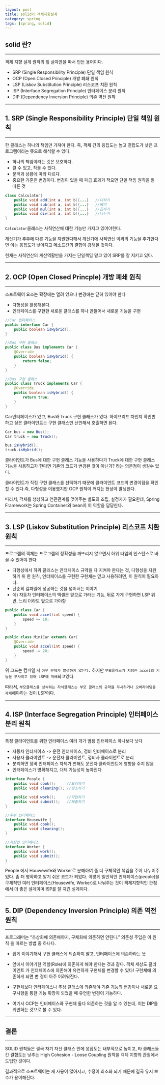 ```yaml
---
layout: post
title: solid와 객체지향설계
category: spring
tags: [spring, solid]
---
```

## solid 란?
---
객체 지향 설계 원칙의 앞 글자만을 따서 만든 용어이다.

- SRP (Single Responsibility Principle) 단일 책임 원칙
- OCP (Open Closed Principle) 개방 폐쇄 원칙
- LSP (Liskov Substitution Principle) 리스코프 치환 원칙
- ISP (Interface Segregation Principle) 인터페이스 분리 원칙
- DIP (Dependency Inversion Principle) 의존 역전 원칙

---
## 1. SRP (Single Responsibility Principle) 단일 책임 원칙

---
한 클래스는 하나의 책임만 가져야 한다.
즉, 객체 간의 응집도는 높고 결합도가 낮은 프로그램이라는 뜻으로 해석할 수 있다.

- 하나의 책임이라는 것은 모호하다.
- 클 수 있고, 작을 수 있다.
- 문맥과 상황에 따라 다르다.
- 중요한 기준은 변경이다. 변경이 있을 때 파급 효과가 적으면 단일 책임 원칙을 잘 따른 것

```java
class Calculator{
	public void add(int a, int b){...}   //더하기
	public void sub(int a, int b){...}   //빼기
	public void mul(int a, int b){...}   //곱하기
	public void div(int a, int b){...}   //나누기
}
```
```Calculator```클래스는 사칙연산에 대한 기능만 가지고 있어야한다.

계산기가 추후에 다른 기능을 지원한다해서 계산기에 사칙연산 이외의 기능을 추가한다면 이는 응집도가 낮아지고 메소드간의 결합이 강해질 것이다.

현재는 사칙연산의 계산역활만을 가지는 단일책임 맡고 있어 SRP를 잘 지키고 있다.

---
## 2. OCP (Open Closed Princple) 개방 폐쇄 원칙

---
소프트웨어 요소는 확장에는 열려 있으나 변경에는 닫혀 있어야 한다

- 다형성을 활용해본다.
- 인터페이스를 구현한 새로운 클래스를 하나 만들어서 새로운 기능을 구현

```java
//Car 인터페이스
public interface Car {
	public boolean isHybrid();
}

//Bus 구현 클래스
public class Bus implements Car {
	@Override
	public boolean isHybrid() {
		return false;
	}
}

//Bus 구현 클래스
public class Truck implements Car {
	@Override
	public boolean isHybrid() {
		return true;
	}
}
```
Car인터페이스가 있고, Bus와 Truck 구현 클래스가 있다. 하이브리드 차인지 확인만 하고 싶은 클라이언트는 구현 클래스만 선언해서 호출하면 된다.

```java
Car bus = new Bus();
Car truck = new Truck();

bus.isHybrid();
truck.isHybrid();
```
클라이언트가 Bus에 대한 구현 클래스 기능을 사용하다가 Truck에 대한 구현 클래스 기능을 사용하고자 한다면 기존의 코드가 변경된 것이 아닌가? 라는 의문점이 생길수 있다.

클라이언트가 직접 구현 클래스를 선택하기 때문에 클라이언트 코드의 변경이됨을 확인할 수 있다.즉, 다형성을 이용했지만 OCP 원칙이 깨지는 현상이 발생한다.

따라서, 객체를 생성하고 연관관계를 맺어주는 별도의 조립, 설정자가 필요한데, Spring Framework는 Spring Container와 bean이 이 역할을 담당한다.

---
## 3. LSP (Liskov Substitution Principle) 리스코프 치환 원칙

---

프로그램의 객체는 프로그램의 정확성을 깨뜨리지 않으면서 하위 타입의 인스턴스로 바꿀
수 있어야 한다
- 다형성에서 하위 클래스는 인터페이스 규약을 다 지켜야 한다는 것, 다형성을 지원하기 위
한 원칙, 인터페이스를 구현한 구현체는 믿고 사용하려면, 이 원칙이 필요하다.
- 단순히 컴파일에 성공하는 것을 넘어서는 이야기
- 예) 자동차 인터페이스의 엑셀은 앞으로 가라는 기능, 뒤로 가게 구현하면 LSP 위반, 느리
더라도 앞으로 가야함

```java
public class Car {
	public void accel(int speed) {
		speed += 10;
	}
}

public class MiniCar extends Car{
	@Override
	public void accel(int speed) {
		speed -= 20;
	}
}
```
위 코드는 컴파일 시 ```아무 문제가 발생하지 않는다.``` 하지만 ```부모클래스가 지정한 accel의 기능을 무사히고 있어 LSP에 위배```되고있다.

따라서, ```부모클래스를 상속하는 자식클래스는 부모 클래스의 규약을 무시하거나 오버라이딩을 자제```해야하는 것이 LSP이다.

---
## 4. ISP (Interface Segregation Principle) 인터페이스 분리 원칙

---
특정 클라이언트를 위한 인터페이스 여러 개가 범용 인터페이스 하나보다 낫다
- 자동차 인터페이스 -> 운전 인터페이스, 정비 인터페이스로 분리
- 사용자 클라이언트 -> 운전자 클라이언트, 정비사 클라이언트로 분리
- 분리하면 정비 인터페이스 자체가 변해도 운전자 클라이언트에 영향을 주지 않음
- 인터페이스가 명확해지고, 대체 가능성이 높아진다

```java
interface People {
	public void cook();     //요리하기
	public void cleaning(); //청소하기

	public void work();     //작업하기
	public void submit();   //제출하기
}
```

```java
//주부 인터페이스
interface Housewife {
	public void cook();
	public void cleaning();
}

//직장인 인터페이스
interface Worker {
	public void work();
	public void submit();
}
```
People 에서 Houwewife와 Worker로 분해하여 좀 더 구체적인 책임을 주어 나누어주었다.
좀 더 명확하고 알기 쉬운 코드가 되었다.
이렇게 일반적인 인터페이스(people)을 구체적인 여러 인터페이스(Housewife, Worker)로 나눠주는 것이 객체지향적인 관점에서 더 좋은 설계이며 ISP를 잘 지킨 설계이다.

---
## 5. DIP (Dependency Inversion Principle) 의존 역전 원칙
---
프로그래머는 “추상화에 의존해야지, 구체화에 의존하면 안된다.” 의존성 주입은 이 원칙
을 따르는 방법 중 하나다.
- 쉽게 이야기해서 구현 클래스에 의존하지 말고, 인터페이스에 의존하라는 뜻
- 앞에서 이야기한 역할(Role)에 의존하게 해야 한다는 것과 같다. 객체 세상도 클라이언트
가 인터페이스에 의존해야 유연하게 구현체를 변경할 수 있다! 구현체에 의존하게 되면 변
경이 아주 어려워진다.

- 구현체보다 인터페이스나 추상 클래스에 의존해야 기존 기능의 변경이나 새로운 요구사항을 통한 기능 확장이 되었을 때 유연한 변경이 가능하다.

- 여기서 OCP는 인터페이스와 구현체 둘다 의존하는 것을 알 수 있는데, 이는 DIP를 위반하는 것으로 볼 수 있다.

---
## 결론

---

SOLID 원칙들은 결국 자기 자신 클래스 안에 응집도는 내부적으로 높이고, 타 클래스들 간 결합도는 낮추는 High Cohesion - Loose Coupling 원칙을 객체 지향의 관점에서 도입한 것이다.

결과적으로 소프트웨어는 재 사용이 많아지고, 수정이 최소화 되기 때문에 결국 유지 보수가 용이해진다.



